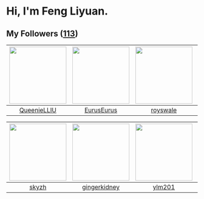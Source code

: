 # Hi, I'm Feng Liyuan.

## My Followers ([113](https://github.com/SunRunAway?tab=followers))

| <img src="https://avatars.githubusercontent.com/u/37468107?v=4" width="150" height="150" /> | <img src="https://avatars.githubusercontent.com/u/14977542?v=4" width="150" height="150" /> | <img src="https://avatars.githubusercontent.com/u/26373840?v=4" width="150" height="150" /> | <img src="https://avatars.githubusercontent.com/u/10694566?v=4" width="150" height="150" /> |
| :-----------------------------------------------------------------------------------------: | :-----------------------------------------------------------------------------------------: | :-----------------------------------------------------------------------------------------: | :-----------------------------------------------------------------------------------------: |
|                        [QueenieLLIU](https://github.com/QueenieLLIU)                        |                         [EurusEurus](https://github.com/EurusEurus)                         |                           [royswale](https://github.com/royswale)                           |                         [zhuboshuai](https://github.com/zhuboshuai)                         |

| <img src="https://avatars.githubusercontent.com/u/4198311?v=4" width="150" height="150" /> | <img src="https://avatars.githubusercontent.com/u/29295553?v=4" width="150" height="150" /> | <img src="https://avatars.githubusercontent.com/u/588162?v=4" width="150" height="150" /> | <img src="https://avatars.githubusercontent.com/u/9254545?v=4" width="150" height="150" /> |
| :----------------------------------------------------------------------------------------: | :-----------------------------------------------------------------------------------------: | :---------------------------------------------------------------------------------------: | :----------------------------------------------------------------------------------------: |
|                              [skyzh](https://github.com/skyzh)                             |                       [gingerkidney](https://github.com/gingerkidney)                       |                            [ylm201](https://github.com/ylm201)                            |                            [sunl888](https://github.com/sunl888)                           |